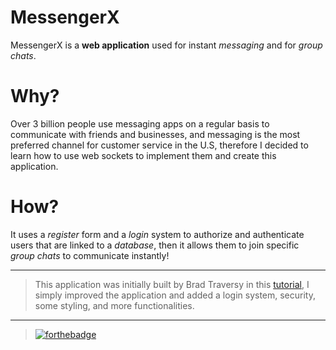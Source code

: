 # MessengerX

MessengerX is a **web application** used for instant _messaging_ and for _group chats_.

# Why?

Over 3 billion people use messaging apps on a regular basis to communicate with friends and businesses, and messaging is the most preferred channel for customer service in the U.S, therefore I decided to learn how to use web sockets to implement them and create this application.

# How?

It uses a *register* form and a *login* system to authorize and authenticate users that are linked to a *database*, then it allows them to join specific *group chats* to communicate instantly!

------

> This application was initially built by Brad Traversy in this [tutorial](https://m.youtube.com/watch?v=jD7FnbI76Hg), I simply improved the application and added a login system, security, some styling, and more functionalities.

---

> [![forthebadge](https://forthebadge.com/images/badges/powered-by-jeffs-keyboard.svg)](https://debugleader.github.io)
